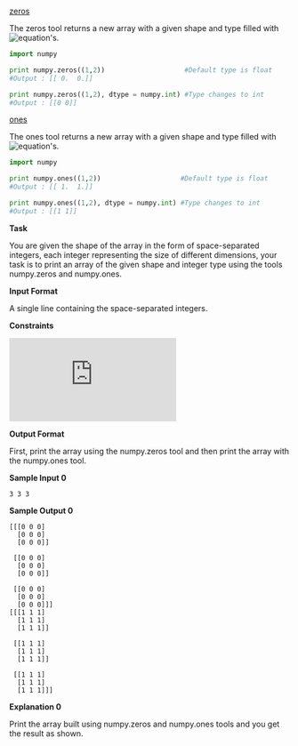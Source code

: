 [zeros]()

The zeros tool returns a new array with a given shape and type filled with ![equation](http://latex.codecogs.com/svg.latex?\inline&space;0)'s.
```python
import numpy

print numpy.zeros((1,2))                    #Default type is float
#Output : [[ 0.  0.]] 

print numpy.zeros((1,2), dtype = numpy.int) #Type changes to int
#Output : [[0 0]]
```
[ones]()

The ones tool returns a new array with a given shape and type filled with ![equation](http://latex.codecogs.com/svg.latex?\inline&space;1)'s.
```python
import numpy

print numpy.ones((1,2))                    #Default type is float
#Output : [[ 1.  1.]] 

print numpy.ones((1,2), dtype = numpy.int) #Type changes to int
#Output : [[1 1]] 
```  
__Task__

You are given the shape of the array in the form of space-separated integers, each integer representing the size of different dimensions, your task is to print an array of the given shape and integer type using the tools numpy.zeros and numpy.ones.

__Input Format__

A single line containing the space-separated integers.

__Constraints__

![equation](https://latex.codecogs.com/svg.latex?%5Cinline%201%20%5Cleq%20each%5C%20integer%20%5Cleq%203)

__Output Format__

First, print the array using the numpy.zeros tool and then print the array with the numpy.ones tool.

__Sample Input 0__
```commandline
3 3 3
```
__Sample Output 0__
```commandline
[[[0 0 0]
  [0 0 0]
  [0 0 0]]

 [[0 0 0]
  [0 0 0]
  [0 0 0]]

 [[0 0 0]
  [0 0 0]
  [0 0 0]]]
[[[1 1 1]
  [1 1 1]
  [1 1 1]]

 [[1 1 1]
  [1 1 1]
  [1 1 1]]

 [[1 1 1]
  [1 1 1]
  [1 1 1]]]
```
__Explanation 0__

Print the array built using numpy.zeros and numpy.ones tools and you get the result as shown.
